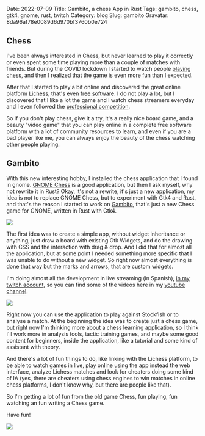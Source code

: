 Date: 2022-07-09
Title: Gambito, a chess App in Rust
Tags: gambito, chess, gtk4, gnome, rust, twitch
Category: blog
Slug: gambito
Gravatar: 8da96af78e0089d6d970bf3760b0e724

## Chess

I've been always interested in Chess, but never learned to play it correctly or
even spent some time playing more than a couple of matches with friends. But
during the COVID lockdown I started to watch people [playing chess][1], and
then I realized that the game is even more fun than I expected.

After that I started to play a bit online and discovered the great online
platform [Lichess][2], that's even [free software][3]. I do not play a lot, but
I discovered that I like a lot the game and I watch chess streamers everyday
and I even followed the [professional competition][4].

So if you don't play chess, give it a try, it's a really nice board game, and a
beauty "video game" that you can play online in a complete free software platform
with a lot of community resources to learn, and even if you are a bad player like me,
you can always enjoy the beauty of the chess watching other people playing.

## Gambito

With this new interesting hobby, I installed the chess application that I found
in gnome. [GNOME Chess][5] is a good application, but then I ask myself, why
not rewrite it in Rust? Okay, it's not a rewrite, it's just a new application,
my idea is not to replace GNOME Chess, but to experiment with Gtk4 and Rust,
and that's the reason I started to work on [Gambito][6], that's just a new
Chess game for GNOME, written in Rust with Gtk4.

<p class="img">
    <img src="/pictures/gambito-screenshot01.png" />
</p>

The first idea was to create a simple app, without widget inheritance or
anything, just draw a board with existing Gtk Widgets, and do the drawing with
CSS and the interaction with drag & drop. And I did that for almost all the
application, but at some point I needed something more specific that I was
unable to do without a new widget. So right now almost everything is done that
way but the marks and arrows, that are custom widgets.

I'm doing almost all the development in live streaming (in Spanish),
[in my twitch account][7], so you can find some of the videos here in my
[youtube channel][8].

<p class="img">
    <img src="/pictures/gambito-screenshot03.png" />
</p>

Right now you can use the application to play against Stockfish or to analyse a
match. At the beginning the idea was to create just a chess game, but right now
I'm thinking more about a chess learning application, so I think I'll work more
in analysis tools, tactic training games, and maybe some good content for
beginners, inside the application, like a tutorial and some kind of assistant with
theory.

And there's a lot of fun things to do, like linking with the Lichess platform,
to be able to watch games in live, play online using the app instead the web
interface, analyze Lichess matches and look for cheaters doing some kind of IA
(yes, there are cheaters using chess engines to win matches in online chess
platforms, I don't know why, but there are people like that).

So I'm getting a lot of fun from the old game Chess, fun playing, fun watching
an fun writing a Chess game.

Have fun!

<p class="img">
    <img src="/pictures/gambito-logo.png" />
</p>

[1]: https://www.twitch.tv/gmhikaru
[2]: https://lichess.org/
[3]: https://github.com/lichess-org
[4]: https://fide.com/
[5]: https://gitlab.gnome.org/GNOME/gnome-chess
[6]: https://gitlab.gnome.org/danigm/gambito
[7]: https://www.twitch.tv/abentogil/
[8]: https://www.youtube.com/c/danigmx/search?query=gambito
